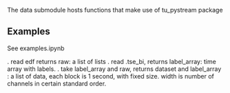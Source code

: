 The data submodule hosts functions that make use of tu_pystream package

Examples
--------
See examples.ipynb

. read edf returns raw: a list of lists
. read .tse_bi, returns label_array: time array with labels.
. take label_array and raw, returns dataset and label_array : a list of
    data, each block is 1 second, with fixed size. width is number of
    channels in certain standard order.
